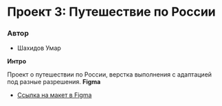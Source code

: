 # Проект 3: Путешествие по России

### Автор
* Шахидов Умар

**Интро**

Проект о путешествии по России, верстка выполнения с адаптацией под разные разрешения.
**Figma**

* [Ссылка на макет в Figma](https://www.figma.com/file/5S2WSbEFL6awjVWJ0NWL8Q/Sprint-3_-Russia-_-desktop-mobile?node-id=28503%3A0)
